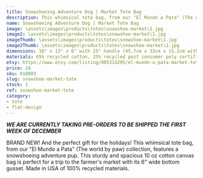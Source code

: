 ```yaml
---
title: Snowshoeing Adventure Dog | Market Tote Bag
description: This whimsical tote bag, from our "El Mundo a Pata" (The world by paw) collection, features a snowshoeing adventure pup. This sturdy and spacious 10 oz cotton canvas bag is perfect for a trip to the farmer's market with its 6" wide bottom gusset.
name: Snowshoeing Adventure Dog | Market Tote Bag
image: \assets\images\products\totes\snowshoe-market\1.jpg
image2: \assets\images\products\totes\snowshoe-market\1.jpg
imageThumb: \assets\images\products\totes\snowshoe-market\1.jpg
image2Thumb: \assets\images\products\totes\snowshoe-market\1.jpg
dimensions: 18" x 13" x 6" with 25" handle (45.7cm x 33cm x 15.2cm with 63.5cm handle)
materials: 65% recycled cotton, 35% recycled post consumer poly certified
etsy: https://www.etsy.com/listing/905314295/el-mundo-a-pata-market-tote-bag
price: 24
sku: 010003
slug: snowshoe-market-tote
stock: 1
ref: snowshoe-market-tote
category:
- tote
- flat-design
---
```

***WE ARE CURRENTLY TAKING PRE-ORDERS TO BE SHIPPED THE FIRST WEEK OF DECEMBER***

BRAND NEW! And the perfect gift for the holidays! This whimsical tote bag, from our "El Mundo a Pata" (The world by paw) collection, features a snowshoeing adventure pup. This sturdy and spacious 10 oz cotton canvas bag is perfect for a trip to the farmer's market with its 6" wide bottom gusset. Made in USA of 100% recycled materials.
